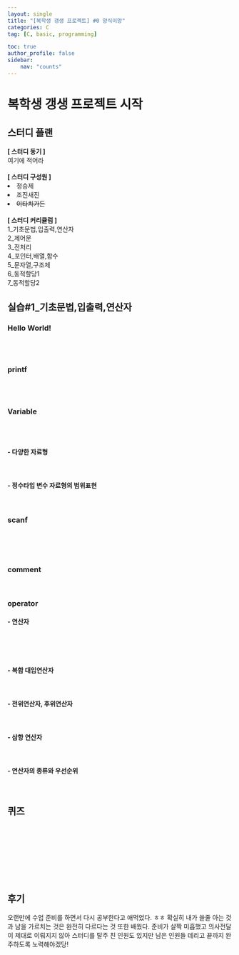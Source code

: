 ```yaml
---
layout: single
title: "[복학생 갱생 프로젝트] #0 양식이양"
categories: C
tag: [C, basic, programming]

toc: true
author_profile: false
sidebar:
    nav: "counts"
---
```



# 복학생 갱생 프로젝트 시작


## 스터디 플랜

<div class="notice--success">
    <b>[ 스터디 동기 ]</b>
    <br>
    여기에 적어라
    <br><br>
    <b>[ 스터디 구성원 ]</b>
    <u1>
        <li>정승제</li>
        <li>조진새진</li>
        <li><del>이타치가든</del></li>
    </u1>
    <br>    
    <b>[ 스터디 커리큘럼 ]</b>
    <u1><br>
        1_기초문법,입출력,연산자<br>
        2_제어문<br>
        3_전처리<br>
        4_포인터,배열,함수<br>
        5_문자열,구조체<br>
        6_동적할당1<br>
        7_동적할당2<br>
    </u1>
</div>



## 실습#1_기초문법,입출력,연산자



### Hello World!



<br>



<br>

### printf



<br>


<br>

### Variable



<br>



<br>

#### - 다양한 자료형


<br>

#### - 정수타입 변수 자료형의 범위표현



<br>



### scanf



<br>



<br>



<br>

### comment





<br>

### operator

#### - 연산자



<br>



<br>


<br>

#### - 복합 대입연산자



<br>

#### - 전위연산자, 후위연산자



<br>

#### - 삼항 연산자



<br>

#### - 연산자의 종류와 우선순위


<br>

## 퀴즈


  

<br>


  

<br> 


    

<br>


<br>



<br>



<br>



<br>



## 후기
<div class="notice--success">
오랜만에 수업 준비를 하면서 다시 공부한다고 애먹었다. ㅎㅎ 확실히 내가 쓸줄 아는 것과 남을 가르치는 것은 완전히 다르다는 것 또한 배웠다. 준비가 살짝 미흡했고 의사전달이 제대로 이뤄지지 않아 스터디를 탈주 친 인원도 있지만 남은 인원들 데리고 끝까지 완주하도록 노력해야겠당!
</div>